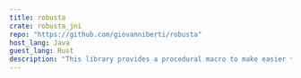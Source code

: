 ```yaml
---
title: robusta
crate: robusta_jni
repo: "https://github.com/giovanniberti/robusta"
host_lang: Java
guest_lang: Rust
description: "This library provides a procedural macro to make easier to write JNI-compatible code in Rust. It can perform automatic conversion of Rust-y input and output types"
---
```

